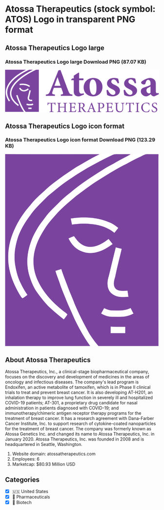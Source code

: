 # Atossa Therapeutics (stock symbol: ATOS) Logo in transparent PNG format

## Atossa Therapeutics Logo large

### Atossa Therapeutics Logo large Download PNG (87.07 KB)

![Atossa Therapeutics Logo large Download PNG (87.07 KB)](/img/orig/ATOS_BIG-c7614f83.png)

## Atossa Therapeutics Logo icon format

### Atossa Therapeutics Logo icon format Download PNG (123.29 KB)

![Atossa Therapeutics Logo icon format Download PNG (123.29 KB)](/img/orig/ATOS-f9facf68.png)

## About Atossa Therapeutics

Atossa Therapeutics, Inc., a clinical-stage biopharmaceutical company, focuses on the discovery and development of medicines in the areas of oncology and infectious diseases. The company's lead program is Endoxifen, an active metabolite of tamoxifen, which is in Phase II clinical trials to treat and prevent breast cancer. It is also developing AT-H201, an inhalation therapy to improve lung function in severely ill and hospitalized COVID-19 patients; AT-301, a proprietary drug candidate for nasal administration in patients diagnosed with COVID-19; and immunotherapy/chimeric antigen receptor therapy programs for the treatment of breast cancer. It has a research agreement with Dana-Farber Cancer Institute, Inc. to support research of cytokine-coated nanoparticles for the treatment of breast cancer. The company was formerly known as Atossa Genetics Inc. and changed its name to Atossa Therapeutics, Inc. in January 2020. Atossa Therapeutics, Inc. was founded in 2008 and is headquartered in Seattle, Washington.

1. Website domain: atossatherapeutics.com
2. Employees: 6
3. Marketcap: $80.93 Million USD


## Categories
- [x] 🇺🇸 United States
- [x] 💊 Pharmaceuticals
- [x] 🧬 Biotech
